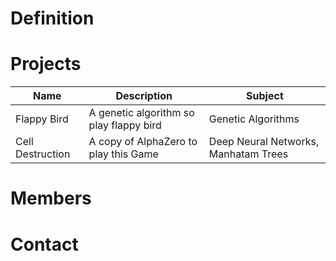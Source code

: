# Definition

# Projects

| Name | Description  | Subject |
|--- | --- | --- |
|Flappy Bird| A genetic algorithm so play flappy bird| Genetic Algorithms |
| Cell Destruction | A copy of AlphaZero to play this Game | Deep Neural Networks, Manhatam Trees|

# Members


# Contact
